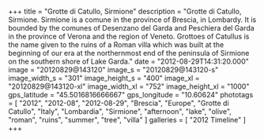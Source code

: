 +++
title = "Grotte di Catullo, Sirmione"
description = "Grotte di Catullo, Sirmione. Sirmione is a comune in the province of Brescia, in Lombardy. It is bounded by the comunes of Desenzano del Garda and Peschiera del Garda in the province of Verona and the region of Veneto. Grottoes of Catullus is the name given to the ruins of a Roman villa which was built at the beginning of our era at the northernmost end of the peninsula of Sirmione on the southern shore of Lake Garda."
date = "2012-08-29T14:31:20.000"
image = "20120829@143120"
image_s = "20120829@143120-s"
image_width_s = "301"
image_height_s = "400"
image_xl = "20120829@143120-xl"
image_width_xl = "752"
image_height_xl = "1000"
gps_latitude = "45.5016816666667"
gps_longitude = "10.60624"
phototags = [ "2012", "2012-08", "2012-08-29", "Brescia", "Europe", "Grotte di Catullo", "Italy", "Lombardia", "Sirmione", "afternoon", "lake", "olive", "roman", "ruins", "summer", "tree", "villa" ]
galleries = [ "2012 Timeline" ]
+++
